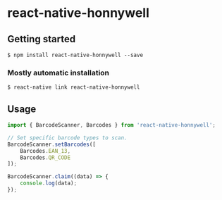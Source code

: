 
# react-native-honnywell

## Getting started

`$ npm install react-native-honnywell --save`

### Mostly automatic installation

`$ react-native link react-native-honnywell`

## Usage
```javascript
import { BarcodeScanner, Barcodes } from 'react-native-honnywell';

// Set specific barcode types to scan.
BarcodeScanner.setBarcodes([
	Barcodes.EAN_13,
	Barcodes.QR_CODE
]);

BarcodeScanner.claim((data) => {
	console.log(data);
});
```
  